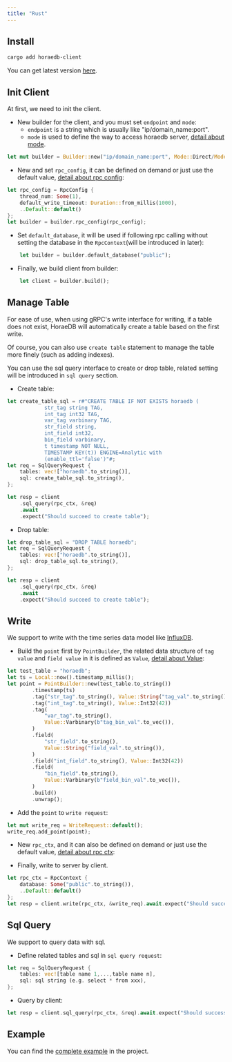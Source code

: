 ```yaml
---
title: "Rust"
---
```


## Install

```bash
cargo add horaedb-client
```

You can get latest version [here](https://github.com/apache/horaedb-client-rs/tags).

## Init Client

At first, we need to init the client.

- New builder for the client, and you must set `endpoint` and `mode`:
  - `endpoint` is a string which is usually like "ip/domain_name:port".
  - `mode` is used to define the way to access horaedb server, [detail about mode](https://github.com/apache/horaedb-client-rs/blob/main/src/db_client/builder.rs#L20).

```rust
let mut builder = Builder::new("ip/domain_name:port", Mode::Direct/Mode::Proxy);
```

- New and set `rpc_config`, it can be defined on demand or just use the default value, [detail about rpc config](https://github.com/apache/horaedb-client-rs/blob/main/src/options.rs):

```rust
let rpc_config = RpcConfig {
    thread_num: Some(1),
    default_write_timeout: Duration::from_millis(1000),
    ..Default::default()
};
let builder = builder.rpc_config(rpc_config);
```

- Set `default_database`, it will be used if following rpc calling without setting the database in the `RpcContext`(will be introduced in later):

```rust
    let builder = builder.default_database("public");
```

- Finally, we build client from builder:

```rust
    let client = builder.build();
```

## Manage Table

For ease of use, when using gRPC's write interface for writing, if a table does not exist, HoraeDB will automatically create a table based on the first write.

Of course, you can also use `create table` statement to manage the table more finely (such as adding indexes).

You can use the sql query interface to create or drop table, related setting will be introduced in `sql query` section.

- Create table:

```rust
let create_table_sql = r#"CREATE TABLE IF NOT EXISTS horaedb (
            str_tag string TAG,
            int_tag int32 TAG,
            var_tag varbinary TAG,
            str_field string,
            int_field int32,
            bin_field varbinary,
            t timestamp NOT NULL,
            TIMESTAMP KEY(t)) ENGINE=Analytic with
            (enable_ttl='false')"#;
let req = SqlQueryRequest {
    tables: vec!["horaedb".to_string()],
    sql: create_table_sql.to_string(),
};

let resp = client
    .sql_query(rpc_ctx, &req)
    .await
    .expect("Should succeed to create table");
```

- Drop table:

```rust
let drop_table_sql = "DROP TABLE horaedb";
let req = SqlQueryRequest {
    tables: vec!["horaedb".to_string()],
    sql: drop_table_sql.to_string(),
};

let resp = client
    .sql_query(rpc_ctx, &req)
    .await
    .expect("Should succeed to create table");
```

## Write

We support to write with the time series data model like [InfluxDB](https://awesome.influxdata.com/docs/part-2/influxdb-data-model/).

- Build the `point` first by `PointBuilder`, the related data structure of `tag value` and `field value` in it is defined as `Value`, [detail about Value](https://github.com/apache/horaedb-client-rs/blob/main/src/model/value.rs):

```rust
let test_table = "horaedb";
let ts = Local::now().timestamp_millis();
let point = PointBuilder::new(test_table.to_string())
        .timestamp(ts)
        .tag("str_tag".to_string(), Value::String("tag_val".to_string()))
        .tag("int_tag".to_string(), Value::Int32(42))
        .tag(
            "var_tag".to_string(),
            Value::Varbinary(b"tag_bin_val".to_vec()),
        )
        .field(
            "str_field".to_string(),
            Value::String("field_val".to_string()),
        )
        .field("int_field".to_string(), Value::Int32(42))
        .field(
            "bin_field".to_string(),
            Value::Varbinary(b"field_bin_val".to_vec()),
        )
        .build()
        .unwrap();
```

- Add the `point` to `write request`:

```rust
let mut write_req = WriteRequest::default();
write_req.add_point(point);
```

- New `rpc_ctx`, and it can also be defined on demand or just use the default value, [detail about rpc ctx](https://github.com/apache/horaedb-client-rs/blob/a72e673103463c7962e01a097592fc7edbcc0b79/src/rpc_client/mod.rs#L29):

- Finally, write to server by client.

```rust
let rpc_ctx = RpcContext {
    database: Some("public".to_string()),
    ..Default::default()
};
let resp = client.write(rpc_ctx, &write_req).await.expect("Should success to write");
```

## Sql Query

We support to query data with sql.

- Define related tables and sql in `sql query request`:

```rust
let req = SqlQueryRequest {
    tables: vec![table name 1,...,table name n],
    sql: sql string (e.g. select * from xxx),
};
```

- Query by client:

```rust
let resp = client.sql_query(rpc_ctx, &req).await.expect("Should success to write");
```

## Example

You can find the [complete example](https://github.com/apache/horaedb-client-rs/blob/main/examples/read_write.rs) in the project.
